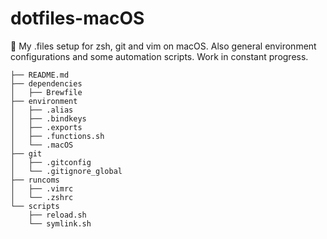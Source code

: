 # dotfiles-macOS
🥟 My .files setup for zsh, git and vim on macOS. Also general environment configurations and some automation scripts. Work in constant progress.

```
├── README.md
├── dependencies
│   ├── Brewfile
├── environment
│   ├── .alias
│   ├── .bindkeys
│   ├── .exports
│   ├── .functions.sh
│   └── .macOS
├── git
│   ├── .gitconfig
│   └── .gitignore_global
├── runcoms
│   ├── .vimrc
│   └── .zshrc
└── scripts
    ├── reload.sh
    └── symlink.sh
```
